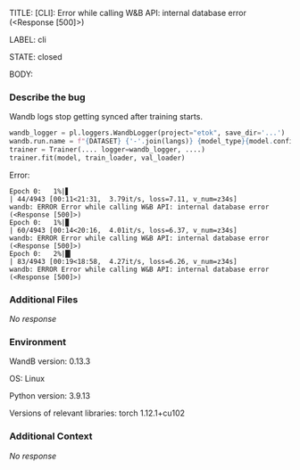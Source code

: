TITLE:
[CLI]: Error while calling W&B API: internal database error (<Response [500]>)

LABEL:
cli

STATE:
closed

BODY:
### Describe the bug

<!--- Description of the issue below  -->
Wandb logs stop getting synced after training starts.

<!--- A minimal code snippet between the quotes below  -->
```python
wandb_logger = pl.loggers.WandbLogger(project="etok", save_dir='...')
wandb.run.name = f"{DATASET} {'-'.join(langs)} {model_type}{model.config.num_prefix} {decoder} {batch_size}bs {block_size}bl {'-'.join(wandb.run.name.split('-')[:2])}"
trainer = Trainer(.... logger=wandb_logger, ....)
trainer.fit(model, train_loader, val_loader)
```
Error:
<!--- A full traceback of the exception in the quotes below -->
```shell
Epoch 0:   1%|▋                                                                                | 44/4943 [00:11<21:31,  3.79it/s, loss=7.11, v_num=z34s]
wandb: ERROR Error while calling W&B API: internal database error (<Response [500]>)
Epoch 0:   1%|▉                                                                                | 60/4943 [00:14<20:16,  4.01it/s, loss=6.37, v_num=z34s]
wandb: ERROR Error while calling W&B API: internal database error (<Response [500]>)
Epoch 0:   2%|█▎                                                                               | 83/4943 [00:19<18:58,  4.27it/s, loss=6.26, v_num=z34s]
wandb: ERROR Error while calling W&B API: internal database error (<Response [500]>)
```


### Additional Files

_No response_

### Environment

WandB version: 0.13.3

OS: Linux

Python version: 3.9.13

Versions of relevant libraries: torch 1.12.1+cu102


### Additional Context

_No response_

